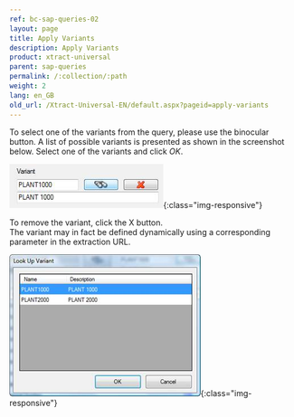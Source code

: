 ```yaml
---
ref: bc-sap-queries-02
layout: page
title: Apply Variants
description: Apply Variants
product: xtract-universal
parent: sap-queries
permalink: /:collection/:path
weight: 2
lang: en_GB
old_url: /Xtract-Universal-EN/default.aspx?pageid=apply-variants
---
```


To select one of the variants from the query, please use the binocular button. A list of possible variants is presented as shown in the screenshot below. Select one of the variants and click *OK*.

![Select-Variant](/img/content/Select-Variant.png){:class="img-responsive"}

To remove the variant, click the X button.<br>
The variant may in fact be defined dynamically using a corresponding parameter in the extraction URL.

![Look-Up-Variant](/img/content/Look-Up-Variant.png){:class="img-responsive"}


